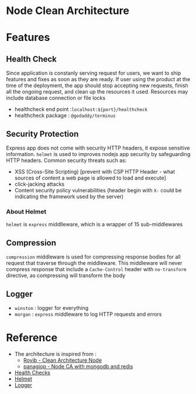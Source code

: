 
Node Clean Architecture
=======================

# Features

## Health Check
Since application is constanly serving request for users, we want to ship features and fixes as soon as they are ready. If user using the product at the time of the deployment, the app should stop accepting new requests, finish all the ongoing request, and clean up the resources it used. Resources may include database connection or file locks
- healthcheck end point :`localhost:${port}/healthcheck`
- healthcheck package : `@godaddy/terminus`

## Security Protection
Express app does not come with security HTTP headers, it expose sensitive information. `helmet` is used to improves nodejs app security by safeguarding HTTP headers. Common security threats such as:
- XSS (Cross-Site Scripting) [prevent with  CSP HTTP Header - what sources of content a web page is allowed to load and execute]
- click-jacking attacks
- Content security policy vulnerabilities (header begin with `X-` could be indicating the framework used by the server)

### About Helmet
`helmet` is `express` middlleware, which is a wrapper of 15 sub-middlewares 

## Compression
`compression` middleware is used for compressing response bodies for all request that traverse through the middleware. This middleware will never compress response that include a `Cache-Control` header with `no-transform` directive, as compressing will transform the body

## Logger
- `winston` : logger for everything
- `morgan` : `express` middleware to log HTTP requests and errors

# Reference

- The architecture is inspired from :
    - [Royib - Clean Architecture Node](https://github.com/royib/clean-architecture-node)
    - [panagiop - Node CA with mongodb and redis](https://github.com/panagiop/node.js-clean-architecture)
- [Health Checks](https://www.godaddy.com/engineering/2018/02/22/announcing-terminus/)
- [Helmet](https://blog.logrocket.com/using-helmet-node-js-secure-application/)
- [Logger](https://lioncoding.com/logging-in-express-js-using-winston-and-morgan/#:~:text=Morgan%20is%20a%20Node.,even%20a%20built%2Din%20profiler.)